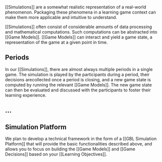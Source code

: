 [[Simulations]] are a somewhat realistic representation of a real-world phenomenon. Packaging these phenomena in a learning game context can make them more applicable and intuitive to understand. 

[[Simulations]] often consist of considerable amounts of data processing and mathematical computations. Such computations can be abstracted into [[Game Models]]. [[Game Models]] can interact and yield a game state, a representation of the game at a given point in time.

## Periods
In our [[Simulations]], there are almost always multiple periods in a single game. The simulation is played by the participants during a period, their decisions arecollected once a period is closing, and a new game state is computed by running the relevant [[Game Models]]. The new game state can then be evaluated and  discussed with the participants to foster their learning experience.

## ...

## Simulation Platform
We plan to develop a technical framework in the form of a [[GBL Simulation Platform]] that will provide the basic functionalities described above, and allows you to focus on building the [[Game Models]] and [[Game Decisions]] based on your [[Learning Objectives]].